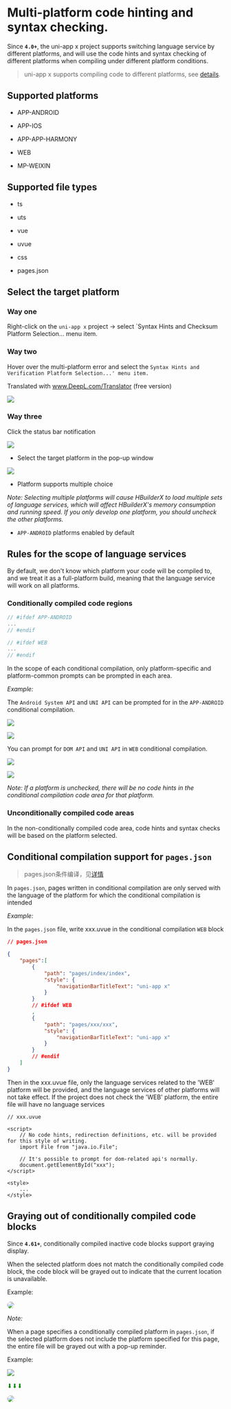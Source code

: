 # Multi-platform code hinting and syntax checking.

Since **`4.0+`**, the uni-app x project supports switching language service by different platforms, and will use the code hints and syntax checking of different platforms when compiling under different platform conditions.

> uni-app x supports compiling code to different platforms, see [details](https://uniapp.dcloud.net.cn/tutorial/platform.html).

## Supported platforms

- APP-ANDROID

- APP-IOS

- APP-APP-HARMONY

- WEB

- MP-WEIXIN

## Supported file types

- ts

- uts

- vue

- uvue

- css

- pages.json

## Select the target platform

### Way one

Right-click on the `uni-app x` project -> select `Syntax Hints and Checksum Platform Selection... menu item.

### Way two

Hover over the multi-platform error and select the `Syntax Hints and Verification Platform Selection...' menu item. `

Translated with www.DeepL.com/Translator (free version)

![](https://web-ext-storage.dcloud.net.cn/hx/language-service-target-support/1_new.jpg)

### Way three

Click the status bar notification

![](https://web-ext-storage.dcloud.net.cn/hx/language_service_status_bar_message.png)

- Select the target platform in the pop-up window

![](https://web-ext-storage.dcloud.net.cn/hx/language-service-target-support/target_controler.png)

- Platform supports multiple choice

*Note: Selecting multiple platforms will cause HBuilderX to load multiple sets of language services, which will affect HBuilderX's memory consumption and running speed. If you only develop one platform, you should uncheck the other platforms.*

- `APP-ANDROID` platforms enabled by default


## Rules for the scope of language services

By default, we don't know which platform your code will be compiled to, and we treat it as a full-platform build, meaning that the language service will work on all platforms.

### Conditionally compiled code regions

```js
// #ifdef APP-ANDROID
...
// #endif
```

```js
// #ifdef WEB
...
// #endif
```

In the scope of each conditional compilation, only platform-specific and platform-common prompts can be prompted in each area.

*Example:*

The `Android System API` and `UNI API` can be prompted for in the `APP-ANDROID` conditional compilation.

![](https://web-ext-storage.dcloud.net.cn/hx/language-service-target-support/2_new.jpg)

![](https://web-ext-storage.dcloud.net.cn/hx/language-service-target-support/3_new.jpg)

You can prompt for `DOM API` and `UNI API` in `WEB` conditional compilation.

![](https://web-ext-storage.dcloud.net.cn/hx/language-service-target-support/4_new.jpg)

![](https://web-ext-storage.dcloud.net.cn/hx/language-service-target-support/5_new.jpg)

*Note: If a platform is unchecked, there will be no code hints in the conditional compilation code area for that platform.*

### Unconditionally compiled code areas

In the non-conditionally compiled code area, code hints and syntax checks will be based on the platform selected.

## Conditional compilation support for `pages.json`

> pages.json条件编译，见[详情](https://uniapp.dcloud.net.cn/tutorial/platform.html#pages-json-%E7%9A%84%E6%9D%A1%E4%BB%B6%E7%BC%96%E8%AF%91)

In `pages.json`, pages written in conditional compilation are only served with the language of the platform for which the conditional compilation is intended

*Example:*

In the `pages.json` file, write xxx.uvue in the conditional compilation `WEB` block

```json
// pages.json

{
    "pages":[
		{
			"path": "pages/index/index",
			"style": {
				"navigationBarTitleText": "uni-app x"
			}
		}
        // #ifdef WEB
        ,
        {
            "path": "pages/xxx/xxx",
            "style": {
            	"navigationBarTitleText": "uni-app x"
            }
        }
        // #endif
    ]
}
```

Then in the xxx.uvue file, only the language services related to the 'WEB' platform will be provided, and the language services of other platforms will not take effect. If the project does not check the 'WEB' platform, the entire file will have no language services
```vue
// xxx.uvue

<script>
    // No code hints, redirection definitions, etc. will be provided for this style of writing.
    import File from "java.io.File";

    // It's possible to prompt for dom-related api's normally.
    document.getElementById("xxx");
</script>

<style>
    ...
</style>
```

## Graying out of conditionally compiled code blocks

Since **`4.61+`**, conditionally compiled inactive code blocks support graying display.

When the selected platform does not match the conditionally compiled code block, the code block will be grayed out to indicate that the current location is unavailable.

Example:

<img style="border-radius:10px;" src="https://web-ext-storage.dcloud.net.cn/hx/language-service-target-support/target_graying_and_tip_example_1.png" />

*Note:*

When a page specifies a conditionally compiled platform in `pages.json`, if the selected platform does not include the platform specified for this page, the entire file will be grayed out with a pop-up reminder.

Example:

![](https://web-ext-storage.dcloud.net.cn/hx/language-service-target-support/pages_json_conditional_compilation_example.png)

<span style="color:green;">⬇︎⬇︎⬇︎</span>

<img style="border-radius:10px;" src="https://web-ext-storage.dcloud.net.cn/hx/language-service-target-support/pages_json_graying_example.png" />